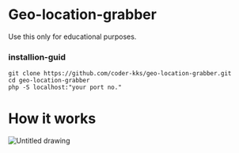 # Geo-location-grabber

Use this only for educational purposes.

### installion-guid
	git clone https://github.com/coder-kks/geo-location-grabber.git
	cd geo-location-grabber
	php -S localhost:"your port no."


# How it works

![Untitled drawing](https://user-images.githubusercontent.com/106585291/183245212-acb80e4c-bf16-4331-8469-72eef756a52c.svg)
